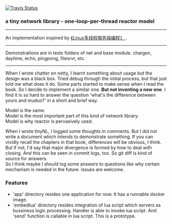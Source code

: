 
[![Travis Status](https://travis-ci.org/Nov11/tinyNL.svg?branch=master)](https://travis-ci.org/Nov11/tinyNL)
### a tiny network library - one-loop-per-thread reactor model
***
An implementation inspired by [ 《Linux多线程服务端编程》 ](https://book.douban.com/subject/20471211/).

***
Demonstrations are in tests folders of net and base module.
chargen, daytime, echo, pingpong, filesrvr, etc.
***
When I wrote chatter on netty, I learnt something about usage but the design was a black box.
Tried debug through the initial process, but that just told me what does it do.
Some parts started to make sense when I read the book. So I decide to implement a similar one. **But not inventing a new one**. 
I find it is so hard to answer the question 'what's the difference between yours and muduo?' in a short and brief way.  

Model is the same.  
Model is the most important part of this kind of network library.  
Model is why reactor is pervasively used.  

When I wrote tinyNL, I logged some thoughts in comments. 
But I did not write a document which intends to demonstrate something.
If you can vividly recall the chapters in that book, differences will be obvious, I think.
But if not, I'd say that major divergence is formed by how to deal with closing.
And this can be seen in commit logs, too. So git diff is kind of source for answers.  
So I think maybe I should log some answers to questions like why certain mechanism is needed in the future.
Issues are welcome.

### Features
* 'app' directory resides one application for now. It has a runnable docker image.
* 'embedlua' directory resides integration of lua script which servers as bussiness logic processing. Handler is able to invoke lua script. And 'send' function is callable in lua script. This is a prototype. 

